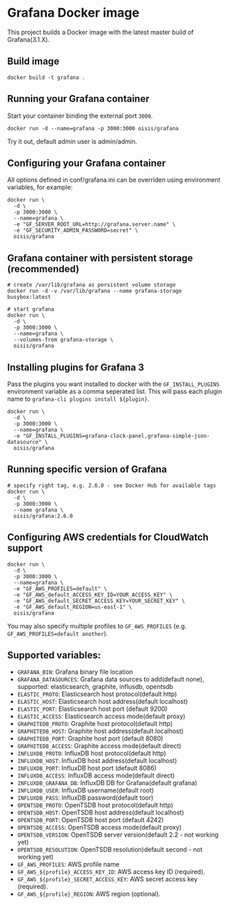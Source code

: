 # Grafana Docker image

This project builds a Docker image with the latest master build of Grafana(3.1.X).

## Build image

```
docker build -t grafana .
```

## Running your Grafana container

Start your container binding the external port `3000`.

```
docker run -d --name=grafana -p 3000:3000 oisis/grafana
```

Try it out, default admin user is admin/admin.

## Configuring your Grafana container

All options defined in conf/grafana.ini can be overriden using environment
variables, for example:

```
docker run \
  -d \
  -p 3000:3000 \
  --name=grafana \
  -e "GF_SERVER_ROOT_URL=http://grafana.server.name" \
  -e "GF_SECURITY_ADMIN_PASSWORD=secret" \
  oisis/grafana
```

## Grafana container with persistent storage (recommended)

```
# create /var/lib/grafana as persistent volume storage
docker run -d -v /var/lib/grafana --name grafana-storage busybox:latest

# start grafana
docker run \
  -d \
  -p 3000:3000 \
  --name=grafana \
  --volumes-from grafana-storage \
  oisis/grafana
```

## Installing plugins for Grafana 3

Pass the plugins you want installed to docker with the `GF_INSTALL_PLUGINS` environment variable as a comma seperated list. This will pass each plugin name to `grafana-cli plugins install ${plugin}`.

```
docker run \
  -d \
  -p 3000:3000 \
  --name=grafana \
  -e "GF_INSTALL_PLUGINS=grafana-clock-panel,grafana-simple-json-datasource" \
  oisis/grafana
```

## Running specific version of Grafana

```
# specify right tag, e.g. 2.6.0 - see Docker Hub for available tags
docker run \
  -d \
  -p 3000:3000 \
  --name grafana \
  oisis/grafana:2.6.0
```

## Configuring AWS credentials for CloudWatch support

```
docker run \
  -d \
  -p 3000:3000 \
  --name=grafana \
  -e "GF_AWS_PROFILES=default" \
  -e "GF_AWS_default_ACCESS_KEY_ID=YOUR_ACCESS_KEY" \
  -e "GF_AWS_default_SECRET_ACCESS_KEY=YOUR_SECRET_KEY" \
  -e "GF_AWS_default_REGION=us-east-1" \
  oisis/grafana
```

You may also specify multiple profiles to `GF_AWS_PROFILES` (e.g.
`GF_AWS_PROFILES=default another`).

## Supported variables:

- `GRAFANA_BIN`: Grafana binary file location
- `GRAFANA_DATASOURCES`: Grafana data sources to add(default none), supported: elasticsearch, graphite, influsdb, opentsdb
- `ELASTIC_PROTO`: Elasticsearch host protocol(default http)
- `ELASTIC_HOST`: Elasticsearch host address(default localhost)
- `ELASTIC_PORT`: Elasticsearch host port (default 9200)
- `ELASTIC_ACCESS`: Elasticsearch access mode(default proxy)
- `GRAPHITEDB_PROTO`: Graphite host protocol(default http)
- `GRAPHITEDB_HOST`: Graphite host address(default localhost)
- `GRAPHITEDB_PORT`: Graphite host port (default 8080)
- `GRAPHITEDB_ACCESS`: Graphite access mode(default direct)
- `INFLUXDB_PROTO`: InfluxDB host protocol(default http)
- `INFLUXDB_HOST`: InfluxDB host address(default localhost)
- `INFLUXDB_PORT`: InfluxDB host port (default 8086)
- `INFLUXDB_ACCESS`: InfluxDB access mode(default direct)
- `INFLUXDB_GRAFANA_DB`: InfluxDB DB for Grafana(default grafana)
- `INFLUXDB_USER`: InfluxDB username(default root)
- `INFLUXDB_PASS`: InfluxDB password(default toor)
- `OPENTSDB_PROTO`: OpenTSDB host protocol(default http)
- `OPENTSDB_HOST`: OpenTSDB host address(default localhost)
- `OPENTSDB_PORT`: OpenTSDB host port (default 4242)
- `OPENTSDB_ACCESS`: OpenTSDB access mode(default proxy)
- `OPENTSDB_VERSION`: OpenTSDB server version(default 2.2 - not working yet)
- `OPENTSDB_RESOLUTION`:  OpenTSDB resolution)default second - not working yet)
- `GF_AWS_PROFILES`: AWS profile name
- `GF_AWS_${profile}_ACCESS_KEY_ID`: AWS access key ID (required).
- `GF_AWS_${profile}_SECRET_ACCESS_KEY`: AWS secret access  key (required).
- `GF_AWS_${profile}_REGION`: AWS region (optional).
